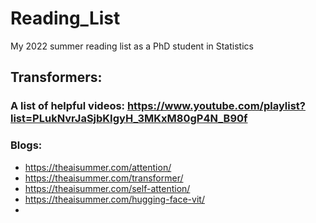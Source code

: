 # Reading_List
My 2022 summer reading list as a PhD student in Statistics

## Transformers:

### A list of helpful videos: https://www.youtube.com/playlist?list=PLukNvrJaSjbKIgyH_3MKxM80gP4N_B90f

### Blogs:
* https://theaisummer.com/attention/
* https://theaisummer.com/transformer/
* https://theaisummer.com/self-attention/
* https://theaisummer.com/hugging-face-vit/
* 
